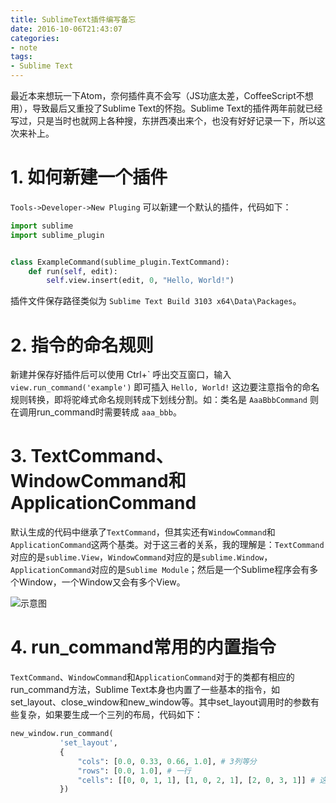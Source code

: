 ```yaml
---
title: SublimeText插件编写备忘
date: 2016-10-06T21:43:07
categories:
- note
tags: 
- Sublime Text
---
```


最近本来想玩一下Atom，奈何插件真不会写（JS功底太差，CoffeeScript不想用），导致最后又重投了Sublime Text的怀抱。Sublime Text的插件两年前就已经写过，只是当时也就网上各种搜，东拼西凑出来个，也没有好好记录一下，所以这次来补上。

<!--more-->

# 1. 如何新建一个插件

`Tools->Developer->New Pluging` 可以新建一个默认的插件，代码如下：

``` python
import sublime
import sublime_plugin


class ExampleCommand(sublime_plugin.TextCommand):
    def run(self, edit):
        self.view.insert(edit, 0, "Hello, World!")
```

插件文件保存路径类似为 `Sublime Text Build 3103 x64\Data\Packages`。

# 2. 指令的命名规则

新建并保存好插件后可以使用 Ctrl+\` 呼出交互窗口，输入 `view.run_command('example')` 即可插入 `Hello, World!` 这边要注意指令的命名规则转换，即将驼峰式命名规则转成下划线分割。如：类名是 `AaaBbbCommand` 则在调用run_command时需要转成 `aaa_bbb`。

# 3. TextCommand、WindowCommand和ApplicationCommand

默认生成的代码中继承了`TextCommand`，但其实还有`WindowCommand`和`ApplicationCommand`这两个基类。对于这三者的关系，我的理解是：`TextCommand`对应的是`sublime.View`，`WindowCommand`对应的是`sublime.Window`，`ApplicationCommand`对应的是`Sublime Module`；然后是一个Sublime程序会有多个Window，一个Window又会有多个View。

![示意图](http://ocd8m6zlz.bkt.clouddn.com/awv.jpg)

# 4. run_command常用的内置指令

`TextCommand`、`WindowCommand`和`ApplicationCommand`对于的类都有相应的run_command方法，Sublime Text本身也内置了一些基本的指令，如set_layout、close_window和new_window等。其中set_layout调用时的参数有些复杂，如果要生成一个三列的布局，代码如下：

``` python
new_window.run_command(
           'set_layout',
           {
               "cols": [0.0, 0.33, 0.66, 1.0], # 3列等分
               "rows": [0.0, 1.0], # 一行
               "cells": [[0, 0, 1, 1], [1, 0, 2, 1], [2, 0, 3, 1]] # 这个我也不知道 -_-|||
           })
```
